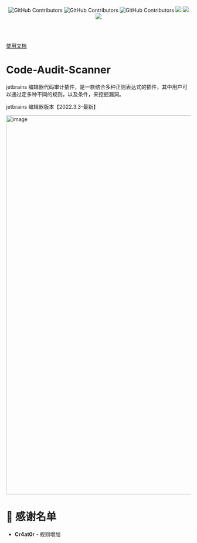 <br/>
  <p align="center">
    <img alt="GitHub Contributors" src="https://img.shields.io/badge/%E4%BD%9C%E8%80%85-%E5%BC%B1%E9%B8%A1-red" />
    <img alt="GitHub Contributors" src="https://img.shields.io/badge/%E5%8D%9A%E5%AE%A2-www.ruoji6.github.io-blue" />
    <img alt="GitHub Contributors" src="https://img.shields.io/badge/%E5%AE%89%E5%85%A8%E5%9B%A2%E9%98%9F-One--fox-pink" />
    <img src="https://badgen.net/github/stars/RuoJi6/Code-Audit-Scanner/?icon=github&color=black">
    <a href="https://github.com/RuoJi6/Code-Audit-Scanner/releases"><img src="https://img.shields.io/github/downloads/RuoJi6/Code-Audit-Scanner/total?color=blueviolet"></a>
    <img src="https://badgen.net/github/issues/RuoJi6/Code-Audit-Scanner">
</p>
<br/>
<br/>

[使用文档](https://github.com/RuoJi6/Code-Audit-Scanner/blob/main/%E4%BD%BF%E7%94%A8%E6%96%87%E6%A1%A3.md)

# Code-Audit-Scanner
jetbrains 编辑器代码审计插件，是一款结合多种正则表达式的插件，其中用户可以通过定多种不同的规则，以及条件，来挖掘漏洞。

jetbrains 编辑器版本【2022.3.3-最新】


<img width="1764" height="1032" alt="image" src="https://github.com/user-attachments/assets/b05cf504-7748-4fea-aa54-c166e5e2dc65" />


# 🙏 感谢名单
<ul>
  <li><strong>Cr4at0r</strong> - 规则增加</li>
</ul>
